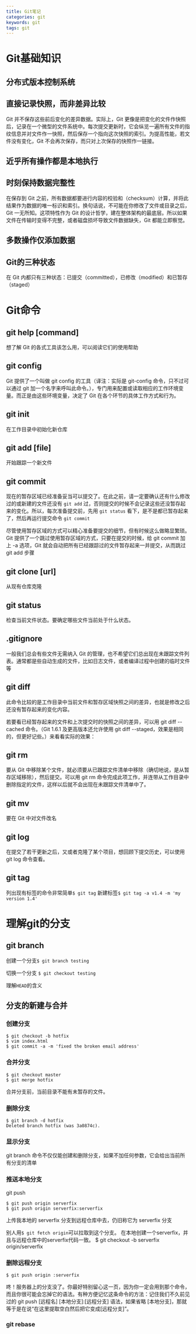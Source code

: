```yaml
---
title: Git笔记
categories: git
keywords: git
tags: git
---
```


# Git基础知识
## 分布式版本控制系统
## 直接记录快照，而非差异比较
Git 并不保存这些前后变化的差异数据。实际上，Git 更像是把变化的文件作快照后，记录在一个微型的文件系统中。每次提交更新时，它会纵览一遍所有文件的指纹信息并对文件作一快照，然后保存一个指向这次快照的索引。为提高性能，若文件没有变化，Git 不会再次保存，而只对上次保存的快照作一链接。


## 近乎所有操作都是本地执行
## 时刻保持数据完整性
在保存到 Git 之前，所有数据都要进行内容的校验和（checksum）计算，并将此结果作为数据的唯一标识和索引。换句话说，不可能在你修改了文件或目录之后，Git 一无所知。这项特性作为 Git 的设计哲学，建在整体架构的最底层。所以如果文件在传输时变得不完整，或者磁盘损坏导致文件数据缺失，Git 都能立即察觉。

## 多数操作仅添加数据

## Git的三种状态
在 Git 内都只有三种状态：已提交（committed），已修改（modified）和已暂存（staged）

# Git命令

## git help [command]
想了解 Git 的各式工具该怎么用，可以阅读它们的使用帮助

## git config
Git 提供了一个叫做 git config 的工具（译注：实际是 git-config 命令，只不过可以通过 git 加一个名字来呼叫此命令。），专门用来配置或读取相应的工作环境变量。而正是由这些环境变量，决定了 Git 在各个环节的具体工作方式和行为。
 
## git init
在工作目录中初始化新仓库

## git add [file]
开始跟踪一个新文件

## git commit
现在的暂存区域已经准备妥当可以提交了。在此之前，请一定要确认还有什么修改过的或新建的文件还没有 `git add` 过，否则提交的时候不会记录这些还没暂存起来的变化。所以，每次准备提交前，先用 `git status` 看下，是不是都已暂存起来了，然后再运行提交命令 `git commit`

尽管使用暂存区域的方式可以精心准备要提交的细节，但有时候这么做略显繁琐。Git 提供了一个跳过使用暂存区域的方式，只要在提交的时候，给 git commit 加上 -a 选项，Git 就会自动把所有已经跟踪过的文件暂存起来一并提交，从而跳过 git add 步骤

## git clone [url]
从现有仓库克隆

## git status
检查当前文件状态。要确定哪些文件当前处于什么状态。

## .gitignore
一般我们总会有些文件无需纳入 Git 的管理，也不希望它们总出现在未跟踪文件列表。通常都是些自动生成的文件，比如日志文件，或者编译过程中创建的临时文件等

## git diff
此命令比较的是工作目录中当前文件和暂存区域快照之间的差异，也就是修改之后还没有暂存起来的变化内容。


若要看已经暂存起来的文件和上次提交时的快照之间的差异，可以用 git diff --cached 命令。（Git 1.6.1 及更高版本还允许使用 git diff --staged，效果是相同的，但更好记些。）来看看实际的效果：

## git rm
要从 Git 中移除某个文件，就必须要从已跟踪文件清单中移除（确切地说，是从暂存区域移除），然后提交。可以用 git rm 命令完成此项工作，并连带从工作目录中删除指定的文件，这样以后就不会出现在未跟踪文件清单中了。

## git mv
要在 Git 中对文件改名

## git log
在提交了若干更新之后，又或者克隆了某个项目，想回顾下提交历史，可以使用 git log 命令查看。

## git tag
列出现有标签的命令非常简单`$ git tag`
新建标签`$ git tag -a v1.4 -m 'my version 1.4'`

# 理解git的分支
## git branch

创建一个分支`$ git branch testing`

切换一个分支 `$ git checkout testing`

理解`HEAD`的含义

## 分支的新建与合并

### 创建分支
```
$ git checkout -b hotfix
$ vim index.html
$ git commit -a -m 'fixed the broken email address'
```

### 合并分支
```
$ git checkout master
$ git merge hotfix
```
合并分支前，当前目录不能有未暂存的文件。

### 删除分支
```
$ git branch -d hotfix
Deleted branch hotfix (was 3a0874c).
```
### 显示分支
git branch 命令不仅仅能创建和删除分支，如果不加任何参数，它会给出当前所有分支的清单

### 推送本地分支
git push
```
$ git push origin serverfix
$ git push origin serverfix:serverfix
```

上传我本地的 serverfix 分支到远程仓库中去，仍旧称它为 serverfix 分支

别人用`$ git fetch origin`可以拉取到这个分支。
在本地创建一个serverfix，并且与远程仓库中的serverfix代码一致。
$ git checkout -b serverfix origin/serverfix


### 删除远程分支

```
$ git push origin :serverfix
```

咚！服务器上的分支没了。你最好特别留心这一页，因为你一定会用到那个命令，而且你很可能会忘掉它的语法。有种方便记忆这条命令的方法：记住我们不久前见过的 git push [远程名] [本地分支]:[远程分支] 语法，如果省略 [本地分支]，那就等于是在说“在这里提取空白然后把它变成[远程分支]”。

### git rebase

